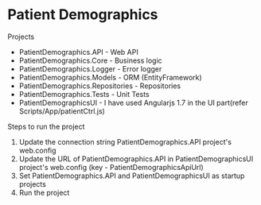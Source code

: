 # Patient Demographics

Projects
 * PatientDemographics.API - Web API
 * PatientDemographics.Core - Business logic
 * PatientDemographics.Logger - Error logger 
 * PatientDemographics.Models - ORM (EntityFramework)
 * PatientDemographics.Repositories - Repositories
 * PatientDemographics.Tests - Unit Tests
 * PatientDemographicsUI - I have used Angularjs 1.7 in the UI part(refer Scripts/App/patientCtrl.js)
 
Steps to run the project
 1. Update the connection string PatientDemographics.API project's web.config
 2. Update the URL of PatientDemographics.API in PatientDemographicsUI project's web.config (key - PatientDemographicsApiUrl)
 3. Set PatientDemographics.API and PatientDemographicsUI as startup projects 
 4. Run the project
